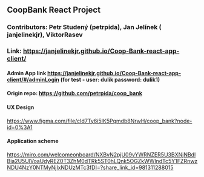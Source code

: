 ## CoopBank React Project
### Contributors: Petr Studený (petrpida), Jan Jelínek ( janjelinekjr), ViktorRasev

### Link: https://janjelinekjr.github.io/Coop-Bank-react-app-client/

#### Admin App link https://janjelinekjr.github.io/Coop-Bank-react-app-client/#/adminLogin (for test - user: dulik password: dulik1)



#### Origin repo: https://github.com/petrpida/coop_bank

#### UX Design
https://www.figma.com/file/cId7Ty6i5IK5Pqmdb8NrwH/coop_bank?node-id=0%3A1

#### Application scheme
https://miro.com/welcomeonboard/NXBvN2pjU09vYWRNZER5U3BXNjNBdlBia2U5UlVoaUdyREZ0T3ZhM0dTRk5ST0hLQnk5OGZkWWlndTc5Y1FZRnwzNDU4NzY0NTMyNjIxNDUzMTc3fDI=?share_link_id=981311288015
